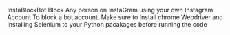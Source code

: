 InstaBlockBot
Block Any person on InstaGram using your own Instagram Account
To block a bot account.
Make sure to Install chrome Webdriver and Installing Selenium to your Python pacakages before running the code
